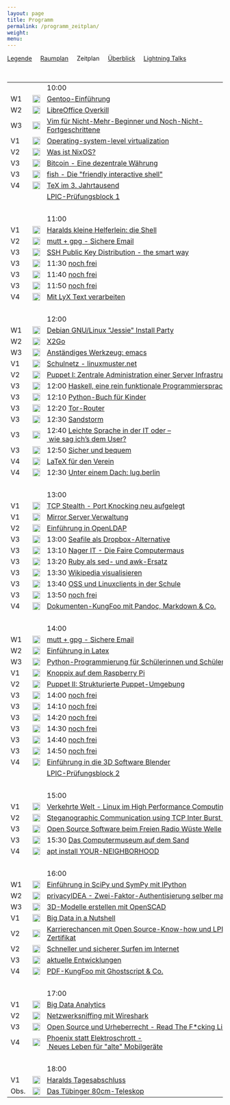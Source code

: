 ```yaml
---
layout: page
title: Programm
permalink: /programm_zeitplan/
weight:
menu:
---
```

<a href="../programm_legende">Legende</a>&nbsp;&nbsp;&nbsp;&nbsp;
<a href="../programm_raumplan/">Raumplan</a>&nbsp;&nbsp;&nbsp;&nbsp;
Zeitplan&nbsp;&nbsp;&nbsp;&nbsp;
<a href="../programm_ueberblick">Überblick</a>&nbsp;&nbsp;&nbsp;&nbsp;
<a href="../programm_lightning_talks">Lightning Talks</a>

<br />

<table>
<tr><td></td><td></td><td>10:00</td></tr>
<tr><td>W1</td><td><img height = "18" src="../images/workshop.svg"></td><td><a href="../programm/schmidt_stockmayer-gentoo">Gentoo-Einführung</a></td><td>Mark&nbsp;Schmidt,&nbsp;Andreas&nbsp;Stockmayer</td></tr>
<tr><td>W2</td><td><img height = "18" src="../images/workshop.svg"></td><td><a href="../programm/krug-libreoffice">LibreOffice&nbsp;Overkill</a></td><td>Stefan&nbsp;Krug</td></tr>
<tr><td>W3</td><td><img height = "18" src="../images/workshop.svg"></td><td><a href="../programm/zimmer-vim">Vim&nbsp;für&nbsp;Nicht-Mehr-Beginner&nbsp;und&nbsp;Noch-Nicht-Fortgeschrittene</a></td><td>Toni&nbsp;Zimmer</td></tr>
<tr><td>V1</td><td><img height = "18" src="../images/talk.svg"></td><td><a href="../programm/brauner-lxc">Operating-system-level&nbsp;virtualization</a></td><td>Christian&nbsp;Brauner</td></tr>
<tr><td>V2</td><td><img height = "18" src="../images/talk.svg"></td><td><a href="../programm/schiele-nixos">Was&nbsp;ist&nbsp;NixOS?</a></td><td>Joachim&nbsp;Schiele</td></tr>
<tr><td>V3</td><td><img height = "18" src="../images/talk.svg"></td><td><a href="../programm/uebele-bitcoin">Bitcoin&nbsp;-&nbsp;Eine&nbsp;dezentrale&nbsp;Währung</a></td><td>Peter&nbsp;Uebele</td></tr>
<tr><td>V3</td><td><img height = "18" src="../images/talk.svg"></td><td><a href="../programm/weissensel-fish">fish&nbsp;-&nbsp;Die&nbsp;"friendly&nbsp;interactive&nbsp;shell"</a></td><td>Jonas&nbsp;Weissensel</td></tr>
<tr><td>V4</td><td><img height = "18" src="../images/talk.svg"></td><td><a href="../programm/schroeder-tex">TeX&nbsp;im&nbsp;3.&nbsp;Jahrtausend</a></td><td>Martin&nbsp;Schröder</td></tr>
<tr><td></td><td></td><td><a href="../lpic">LPIC-Prüfungsblock&nbsp;1</a></td><td>Klaus Behrla</td></tr>
<tr><td>&nbsp;</td></tr>
<tr><td></td><td></td><td>11:00</td></tr>
<tr><td>V1</td><td><img height = "18" src="../images/talk.svg"></td><td><a href="../programm/koenig-bash">Haralds&nbsp;kleine&nbsp;Helferlein:&nbsp;die&nbsp;Shell</a></td><td>Harald&nbsp;König</td></tr>
<tr><td>V2</td><td><img height = "18" src="../images/talk.svg"></td><td><a href="../programm/guckes-muttgpg1">mutt&nbsp;+&nbsp;gpg&nbsp;-&nbsp;Sichere&nbsp;Email</a></td><td>Sven&nbsp;Guckes</td></tr>
<tr><td>V3</td><td><img height = "18" src="../images/talk.svg"></td><td><a href="../programm/genannt-sshkey_distribution">SSH&nbsp;Public&nbsp;Key&nbsp;Distribution&nbsp;-&nbsp;the&nbsp;smart&nbsp;way</a></td><td>Jonas&nbsp;Genannt</td></tr>
<tr><td>V3</td><td><img height = "18" src="../images/lightning.svg"></td><td>11:30 <a href="../callforpapers/">noch&nbsp;frei</a></td><td>Du?&nbsp;;-)</td></tr>
<tr><td>V3</td><td><img height = "18" src="../images/lightning.svg"></td><td>11:40 <a href="../callforpapers/">noch&nbsp;frei</a></td><td>Du?&nbsp;;-)</td></tr>
<tr><td>V3</td><td><img height = "18" src="../images/lightning.svg"></td><td>11:50 <a href="../callforpapers/">noch&nbsp;frei</a></td><td>Du?&nbsp;;-)</td></tr>
<tr><td>V4</td><td><img height = "18" src="../images/talk.svg"></td><td><a href="../programm/engelmann-lyx">Mit&nbsp;LyX&nbsp;Text&nbsp;verarbeiten</a></td><td>Wolfgang&nbsp;Engelmann</td></tr>
<tr><td>&nbsp;</td></tr>
<tr><td></td><td></td><td>12:00</td></tr>
<tr><td>W1</td><td><img height = "18" src="../images/workshop.svg"></td><td><a href="../programm/mundt_nachbauer-jessie_party">Debian&nbsp;GNU/Linux&nbsp;"Jessie"&nbsp;Install&nbsp;Party</a></td><td>Andreas&nbsp;Mundt,&nbsp;Florian&nbsp;Nachbauer</td></tr>
<tr><td>W2</td><td><img height = "18" src="../images/workshop.svg"></td><td><a href="../programm/graesing-x2go">X2Go</a></td><td>Heinz Graesing</td></tr>
<tr><td>W3</td><td><img height = "18" src="../images/workshop.svg"></td><td><a href="../programm/waelde-emacs">Anständiges&nbsp;Werkzeug:&nbsp;emacs</a></td><td>Erich&nbsp;Wälde</td></tr>
<tr><td>V1</td><td><img height = "18" src="../images/talk.svg"></td><td><a href="../programm/schiebel-linuxmuster">Schulnetz&nbsp;-&nbsp;linuxmuster.net</a></td><td>Frank&nbsp;Schiebel</td></tr>
<tr><td>V2</td><td><img height = "18" src="../images/talk.svg"></td><td><a href="../programm/kockler-puppet1">Puppet&nbsp;I:&nbsp;Zentrale&nbsp;Administration&nbsp;einer&nbsp;Server&nbsp;Infrastruktur</a></td><td>Torsten&nbsp;Kockler</td></tr>
<tr><td>V3</td><td><img height = "18" src="../images/lightning.svg"></td><td>12:00 <a href="../programm/blechschmidt-haskell">Haskell,&nbsp;eine&nbsp;rein&nbsp;funktionale&nbsp;Programmiersprache</a></td><td>Ingo&nbsp;Blechschmidt</td></tr>
<tr><td>V3</td><td><img height = "18" src="../images/lightning.svg"></td><td>12:10 <a href="../programm/willbold-python_kinder_buch">Python-Buch&nbsp;für&nbsp;Kinder</a></td><td>Carina&nbsp;Willbold</td></tr>
<tr><td>V3</td><td><img height = "18" src="../images/lightning.svg"></td><td>12:20 <a href="../programm/stadelmeier_wannenmacher-tor_router">Tor-Router</a></td><td>Andreas&nbsp;Stadelmeier,&nbsp;Fabian&nbsp;Wannenmacher</td></tr>
<tr><td>V3</td><td><img height = "18" src="../images/lightning.svg"></td><td>12:30 <a href="../programm/blechschmidt-sandstorm">Sandstorm</a></td><td>Ingo&nbsp;Blechschmidt</td></tr>
<tr><td>V3</td><td><img height = "18" src="../images/lightning.svg"></td><td>12:40 <a href="../programm/helmle-einfache_sprache">Leichte&nbsp;Sprache&nbsp;in&nbsp;der&nbsp;IT&nbsp;oder&nbsp;–&nbsp;wie&nbsp;sag&nbsp;ich’s&nbsp;dem&nbsp;User?</a></td><td>Krishna-Sara&nbsp;Helmle</td></tr>
<tr><td>V3</td><td><img height = "18" src="../images/lightning.svg"></td><td>12:50 <a href="../programm/koelbel-desktop_auth">Sicher&nbsp;und&nbsp;bequem</a></td><td>Cornelius&nbsp;Kölbel</td></tr>
<tr><td>V4</td><td><img height = "18" src="../images/talk.svg"></td><td><a href="../programm/imme-latex_verein">LaTeX&nbsp;für&nbsp;den&nbsp;Verein</a></td><td>Roland&nbsp;Imme</td></tr>
<tr><td>V4</td><td><img height = "18" src="../images/talk.svg"></td><td>12:30 <a href="../programm/hofmann-lug_berlin">Unter&nbsp;einem&nbsp;Dach:&nbsp;lug.berlin</a></td><td>Frank&nbsp;Hofmann</td></tr>
<tr><td>&nbsp;</td></tr>
<tr><td></td><td></td><td>13:00</td></tr>
<tr><td>V1</td><td><img height = "18" src="../images/talk.svg"></td><td><a href="../programm/seidel-tcp_stealth">TCP&nbsp;Stealth&nbsp;-&nbsp;Port&nbsp;Knocking&nbsp;neu&nbsp;aufgelegt</a></td><td>Dr.&nbsp;Udo&nbsp;Seidel</td></tr>
<tr><td>V1</td><td><img height = "18" src="../images/talk.svg"></td><td><a href="../programm/reber-mirrorserver">Mirror&nbsp;Server&nbsp;Verwaltung</a></td><td>Adrian&nbsp;Reber</td></tr>
<tr><td>V2</td><td><img height = "18" src="../images/talk.svg"></td><td><a href="../programm/gietz-openldap">Einführung&nbsp;in&nbsp;OpenLDAP</a></td><td>Peter&nbsp;Gietz</td></tr>
<tr><td>V3</td><td><img height = "18" src="../images/lightning.svg"></td><td>13:00 <a href="../programm/giesen-seafile">Seafile&nbsp;als&nbsp;Dropbox-Alternative</a></td><td>Gregor&nbsp;Giesen</td></tr>
<tr><td>V3</td><td><img height = "18" src="../images/lightning.svg"></td><td>13:10 <a href="../programm/widmayer-nagerit">Nager&nbsp;IT&nbsp;-&nbsp;Die&nbsp;Faire&nbsp;Computermaus</a></td><td>Karin&nbsp;Widmayer</td></tr>
<tr><td>V3</td><td><img height = "18" src="../images/lightning.svg"></td><td>13:20 <a href="../programm/franke-ruby">Ruby&nbsp;als&nbsp;sed-&nbsp;und&nbsp;awk-Ersatz</a></td><td>Knut&nbsp;Franke</td></tr>
<tr><td>V3</td><td><img height = "18" src="../images/lightning.svg"></td><td>13:30 <a href="../programm/humm-wikipedia">Wikipedia&nbsp;visualisieren</a></td><td>Justin&nbsp;Humm</td></tr>
<tr><td>V3</td><td><img height = "18" src="../images/lightning.svg"></td><td>13:40 <a href="../programm/schiebel-oss_schule">OSS&nbsp;und&nbsp;Linuxclients&nbsp;in&nbsp;der&nbsp;Schule</a></td><td>Frank&nbsp;Schiebel</td></tr>
<tr><td>V3</td><td><img height = "18" src="../images/lightning.svg"></td><td>13:50 <a href="../callforpapers/">noch&nbsp;frei</a></td><td>Du?&nbsp;;-)</td></tr>
<tr><td>V4</td><td><img height = "18" src="../images/talk.svg"></td><td><a href="../programm/pfeifle-pandoc">Dokumenten-KungFoo&nbsp;mit&nbsp;Pandoc,&nbsp;Markdown&nbsp;&&nbsp;Co.</a></td><td>Kurt&nbsp;Pfeifle</td></tr>
<tr><td>&nbsp;</td></tr>
<tr><td></td><td></td><td>14:00</td></tr>
<tr><td>W1</td><td><img height = "18" src="../images/workshop.svg"></td><td><a href="../programm/guckes-muttgpg2">mutt&nbsp;+&nbsp;gpg&nbsp;-&nbsp;Sichere&nbsp;Email</a></td><td>Sven&nbsp;Guckes</td></tr>
<tr><td>W2</td><td><img height = "18" src="../images/workshop.svg"></td><td><a href="../programm/nagel-latex">Einführung&nbsp;in&nbsp;Latex</a></td><td>Thorsten&nbsp;Nagel</td></tr>
<tr><td>W3</td><td><img height = "18" src="../images/workshop.svg"></td><td><a href="../programm/blechschmidt-python_schueler">Python-Programmierung&nbsp;für&nbsp;Schülerinnen&nbsp;und&nbsp;Schüler</a></td><td>Ingo&nbsp;Blechschmidt</td></tr>
<tr><td>V1</td><td><img height = "18" src="../images/talk.svg"></td><td><a href="../programm/knopper-knoppix_raspi">Knoppix&nbsp;auf&nbsp;dem&nbsp;Raspberry&nbsp;Pi</a></td><td>Prof.&nbsp;Dipl.-Ing.&nbsp;Klaus&nbsp;Knopper</td></tr>
<tr><td>V2</td><td><img height = "18" src="../images/talk.svg"></td><td><a href="../programm/kockler-puppet2">Puppet&nbsp;II:&nbsp;Strukturierte&nbsp;Puppet-Umgebung</a></td><td>Torsten&nbsp;Kockler</td></tr>
<tr><td>V3</td><td><img height = "18" src="../images/lightning.svg"></td><td>14:00 <a href="../callforpapers/">noch&nbsp;frei</a></td><td>Du?&nbsp;;-)</td></tr>
<tr><td>V3</td><td><img height = "18" src="../images/lightning.svg"></td><td>14:10 <a href="../callforpapers/">noch&nbsp;frei</a></td><td>Du?&nbsp;;-)</td></tr>
<tr><td>V3</td><td><img height = "18" src="../images/lightning.svg"></td><td>14:20 <a href="../callforpapers/">noch&nbsp;frei</a></td><td>Du?&nbsp;;-)</td></tr>
<tr><td>V3</td><td><img height = "18" src="../images/lightning.svg"></td><td>14:30 <a href="../callforpapers/">noch&nbsp;frei</a></td><td>Du?&nbsp;;-)</td></tr>
<tr><td>V3</td><td><img height = "18" src="../images/lightning.svg"></td><td>14:40 <a href="../callforpapers/">noch&nbsp;frei</a></td><td>Du?&nbsp;;-)</td></tr>
<tr><td>V3</td><td><img height = "18" src="../images/lightning.svg"></td><td>14:50 <a href="../callforpapers/">noch&nbsp;frei</a></td><td>Du?&nbsp;;-)</td></tr>
<tr><td>V4</td><td><img height = "18" src="../images/talk.svg"></td><td><a href="../programm/dinges-blender">Einführung&nbsp;in&nbsp;die&nbsp;3D&nbsp;Software&nbsp;Blender</a></td><td>Thomas&nbsp;Dinges</td></tr>
<tr><td></td><td></td><td><a href="../lpic">LPIC-Prüfungsblock&nbsp;2</a></td><td>Klaus Behrla</td></tr>
<tr><td>&nbsp;</td></tr>
<tr><td></td><td></td><td>15:00</td></tr>
<tr><td>V1</td><td><img height = "18" src="../images/talk.svg"></td><td><a href="../programm/gantikow-verkehrte_welt">Verkehrte&nbsp;Welt&nbsp;-&nbsp;Linux&nbsp;im&nbsp;High&nbsp;Performance&nbsp;Computing</a></td><td>Holger&nbsp;Gantikow</td></tr>
<tr><td>V2</td><td><img height = "18" src="../images/talk.svg"></td><td><a href="../programm/kemmer-network_steganographic">Steganographic&nbsp;Communication&nbsp;using&nbsp;TCP&nbsp;Inter&nbsp;Burst&nbsp;Delays</a></td><td>Florian&nbsp;Kemmer</td></tr>
<tr><td>V3</td><td><img height = "18" src="../images/talk.svg"></td><td><a href="../programm/kuestner_strohmaier-wueste_welle">Open&nbsp;Source&nbsp;Software&nbsp;beim&nbsp;Freien&nbsp;Radio&nbsp;Wüste&nbsp;Welle</a></td><td>Andreas&nbsp;Küstner,&nbsp;Friedrich&nbsp;Strohmaier</td></tr>
<tr><td>V3</td><td><img height = "18" src="../images/talk.svg"></td><td>15:30 <a href="../programm/klaeren-computermuseum">Das&nbsp;Computermuseum&nbsp;auf&nbsp;dem&nbsp;Sand</a></td><td>Prof.&nbsp;Dr.&nbsp;Herbert&nbsp;Klaeren</td></tr>
<tr><td>V4</td><td><img height = "18" src="../images/talk.svg"></td><td><a href="../programm/mundt-apt_install">apt&nbsp;install&nbsp;YOUR-NEIGHBORHOOD</a></td><td>Andreas&nbsp;B.&nbsp;Mundt</td></tr>
<tr><td>&nbsp;</td></tr>
<tr><td></td><td></td><td>16:00</td></tr>
<tr><td>W1</td><td><img height = "18" src="../images/workshop.svg"></td><td><a href="../programm/hrenka-python">Einführung&nbsp;in&nbsp;SciPy&nbsp;und&nbsp;SymPy&nbsp;mit&nbsp;IPython</a></td><td>Peter&nbsp;Hrenka</td></tr>
<tr><td>W2</td><td><img height = "18" src="../images/workshop.svg"></td><td><a href="../programm/koelbel-privacyidea">privacyIDEA&nbsp;-&nbsp;Zwei-Faktor-Authentisierung&nbsp;selber&nbsp;machen</a></td><td>Cornelius&nbsp;Kölbel</td></tr>
<tr><td>W3</td><td><img height = "18" src="../images/workshop.svg"></td><td><a href="../programm/knopper-openscad">3D-Modelle&nbsp;erstellen&nbsp;mit&nbsp;OpenSCAD</a></td><td>Prof.&nbsp;Dipl.-Ing.&nbsp;Klaus&nbsp;Knopper</td></tr>
<tr><td>V1</td><td><img height = "18" src="../images/talk.svg"></td><td><a href="../programm/flebbe-bigdata1">Big&nbsp;Data&nbsp;in&nbsp;a&nbsp;Nutshell</a></td><td>Olaf&nbsp;Flebbe</td></tr>
<tr><td>V2</td><td><img height = "18" src="../images/talk.svg"></td><td><a href="../programm/behrla-lpic">Karrierechancen&nbsp;mit&nbsp;Open&nbsp;Source-Know-how&nbsp;und&nbsp;LPI-Zertifikat</a></td><td>Klaus&nbsp;Behrla</td></tr>
<tr><td>V2</td><td><img height = "18" src="../images/talk.svg"></td><td><a href="../programm/hofmann-surfen">Schneller&nbsp;und&nbsp;sicherer&nbsp;Surfen&nbsp;im&nbsp;Internet</a></td><td>Frank&nbsp;Hofmann</td></tr>
<tr><td>V3</td><td><img height = "18" src="../images/talk.svg"></td><td><a href="../programm/schiele-aktuelles">aktuelle&nbsp;Entwicklungen</a></td><td>Joachim&nbsp;Schiele</td></tr>
<tr><td>V4</td><td><img height = "18" src="../images/talk.svg"></td><td><a href="../programm/pfeifle-pdfkungfoo">PDF-KungFoo&nbsp;mit&nbsp;Ghostscript&nbsp;&&nbsp;Co.</a></td><td>Kurt&nbsp;Pfeifle</td></tr>
<tr><td>&nbsp;</td></tr>
<tr><td></td><td></td><td>17:00</td></tr>
<tr><td>V1</td><td><img height = "18" src="../images/talk.svg"></td><td><a href="../programm/goetz-bigdata2">Big&nbsp;Data&nbsp;Analytics</a></td><td>Thomas&nbsp;Götz</td></tr>
<tr><td>V2</td><td><img height = "18" src="../images/talk.svg"></td><td><a href="../programm/blechschmidt-wireshark">Netzwerksniffing&nbsp;mit&nbsp;Wireshark</a></td><td>Ingo&nbsp;Blechschmidt</td></tr>
<tr><td>V3</td><td><img height = "18" src="../images/talk.svg"></td><td><a href="../programm/wege-rtfl">Open&nbsp;Source&nbsp;und&nbsp;Urheberrecht&nbsp;-&nbsp;Read&nbsp;The&nbsp;F*cking&nbsp;License</a></td><td>Christian&nbsp;Wege</td></tr>
<tr><td>V4</td><td><img height = "18" src="../images/talk.svg"></td><td><a href="../programm/gantikow-elektroschrott">Phoenix&nbsp;statt&nbsp;Elektroschrott&nbsp;-&nbsp;Neues&nbsp;Leben&nbsp;für&nbsp;"alte"&nbsp;Mobilgeräte</a></td><td>Holger&nbsp;Gantikow</td></tr>
<tr><td>&nbsp;</td></tr>
<tr><td></td><td></td><td>18:00</td></tr>
<tr><td>V1</td><td><img height = "18" src="../images/talk.svg"></td><td><a href="../programm/koenig-tagesabschluss">Haralds&nbsp;Tagesabschluss</a></td><td>Harald&nbsp;König</td></tr>
<tr><td>Obs.</td><td><img height = "18" src="../images/talk.svg"></td><td><a href="../programm/gottschall-teleskop">Das&nbsp;Tübinger&nbsp;80cm-Teleskop</a></td><td>Ruth&nbsp;Gottschall,&nbsp;Daniel&nbsp;Gottschall</td></tr>
</table>

